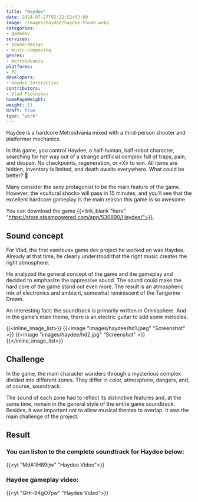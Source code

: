 ```yaml
---
title: "Haydee"
date: 2024-07-27T02:22:52+03:00
image: /images/haydee/haydee-thumb.webp
categories:
- gamedev
services:
- sound-design
- music-composing
genres:
- metroidvania
platforms: 
- PC
developers: 
- Haydee Interactive
contributors:
- Vlad Plotnikov
homePageWeight:
weight: 11
draft: true
type: "work"
---
```


Haydee is a hardcore Metroidvania mixed with a third-person shooter and platformer mechanics.

In this game, you control Haydee, a half-human, half-robot character, searching for her way out of a strange artificial complex full of traps, pain, and despair. No checkpoints, regeneration, or «X» to win. All items are hidden, inventory is limited, and death awaits everywhere. What could be better? 🙂

Many consider the sexy protagonist to be the main feature of the game. However, the «cultural shock» will pass in 15 minutes, and you’ll see that the excellent hardcore gameplay is the main reason this game is so awesome.

You can download the game {{<link_blank "here" "https://store.steampowered.com/app/530890/Haydee/">}}.

## Sound concept

For Vlad, the first «serious» game dev project he worked on was Haydee. Already at that time, he clearly understood that the right music creates the right atmosphere.

He analyzed the general concept of the game and the gameplay and decided to emphasize the oppressive sound. The sound could make the hard core of the game stand out even more. The result is an atmospheric mix of electronics and ambient, somewhat reminiscent of the Tangerine Dream.

An interesting fact: the soundtrack is primarily written in Omnisphere. And in the game’s main theme, there is an electric guitar to add some melodies.

{{<inline_image_list>}}
{{<image "images/haydee/hd1.jpeg" "Screenshot" >}}
{{<image "images/haydee/hd2.jpg" "Screenshot" >}}
{{</inline_image_list>}}

## Challenge

In the game, the main character wanders through a mysterious complex divided into different zones. They differ in color, atmosphere, dangers, and, of course, soundtrack.

The sound of each zone had to reflect its distinctive features and, at the same time, remain in the general style of the entire game soundtrack. Besides, it was important not to allow musical themes to overlap. It was the main challenge of the project.

## Result

### You can listen to the complete soundtrack for Haydee below:

{{<yt "MdA1lH89ijw" "Haydee Video">}}

### Haydee gameplay video:

{{<yt "GHr-94gO7pw" "Haydee Video">}}